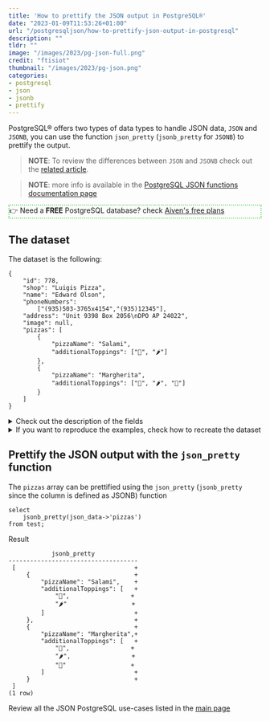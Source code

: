 ```yaml
---
title: 'How to prettify the JSON output in PostgreSQL®'
date: "2023-01-09T11:53:26+01:00"
url: "/postgresqljson/how-to-prettify-json-output-in-postgresql"
description: ""
tldr: ""
image: "/images/2023/pg-json-full.png"
credit: "ftisiot"
thumbnail: "/images/2023/pg-json.png"
categories:
- postgresql
- json
- jsonb
- prettify
---
```


PostgreSQL® offers two types of data types to handle JSON data, `JSON` and `JSONB`, you can use the function `json_pretty` (`jsonb_pretty` for `JSONB`) to prettify the output.

<!--more-->

> **NOTE**: To review the differences between `JSON` and `JSONB` check out the [related article](/postgresqljson/what-are-the-differences-json-jsonb-postgresql).

> **NOTE**: more info is available in the [PostgreSQL JSON functions documentation page](https://www.postgresql.org/docs/current/functions-json.html)

<p style="border:2px dotted #77dd77;"> 👉 Need a <b>FREE</b> PostgreSQL database? check <a href="https://go.aiven.io/francesco-signup">Aiven's free plans</a></p>

## The dataset

The dataset is the following:

```
{
    "id": 778,
    "shop": "Luigis Pizza",
    "name": "Edward Olson",
    "phoneNumbers":
        ["(935)503-3765x4154","(935)12345"],
    "address": "Unit 9398 Box 2056\nDPO AP 24022",
    "image": null,
    "pizzas": [
        {
            "pizzaName": "Salami",
            "additionalToppings": ["🥓", "🌶️"]
        },
        {
            "pizzaName": "Margherita",
            "additionalToppings": ["🍌", "🌶️", "🍍"]
        }
    ]
}
```

<details>
  <summary>Check out the description of the fields</summary>
The following examples use a pizza order dataset with an order having:

* `id`: 778
* `shop`: "Luigis Pizza"
* `name`: "Edward Olson"
* `phoneNumbers`:["(935)503-3765x4154","(935)12345"]
* `address`: "Unit 9398 Box 2056\nDPO AP 24022"
* `image`: null
* and two pizzas contained in the `pizzas` item:

```
[
    {
        "pizzaName": "Salami",
        "additionalToppings": ["🥓", "🌶️"]
    },
    {
        "pizzaName": "Margherita",
        "additionalToppings": ["🍌", "🌶️", "🍍"]
    }
]
```
</details>
<details>
  <summary>If you want to reproduce the examples, check how to recreate the dataset</summary>

It can be recreated with the following script:

```
create table test(id serial, json_data jsonb);

insert into test(json_data) values (
'{
    "id": 778,
    "shop": "Luigis Pizza",
    "name": "Edward Olson",
    "phoneNumbers":
        ["(935)503-3765x4154","(935)12345"],
    "address": "Unit 9398 Box 2056\nDPO AP 24022",
    "image": null,
    "pizzas": [
        {
            "pizzaName": "Salami",
            "additionalToppings": ["🥓", "🌶️"]
        },
        {
            "pizzaName": "Margherita",
            "additionalToppings": ["🍌", "🌶️", "🍍"]
        }
    ]
}');
```

</details>

## Prettify the JSON output with the `json_pretty` function

The `pizzas` array can be prettified using the `json_pretty` (`jsonb_pretty` since the column is defined as JSONB) function

```
select 
    jsonb_pretty(json_data->'pizzas') 
from test;
```

Result

```
            jsonb_pretty
------------------------------------
 [                                 +
     {                             +
         "pizzaName": "Salami",    +
         "additionalToppings": [   +
             "🥓",                 +
             "🌶️"                  +
         ]                         +
     },                            +
     {                             +
         "pizzaName": "Margherita",+
         "additionalToppings": [   +
             "🍌",                 +
             "🌶️",                 +
             "🍍"                  +
         ]                         +
     }                             +
 ]
(1 row)
```

Review all the JSON PostgreSQL use-cases listed in the [main page](/postgresqljson/main)